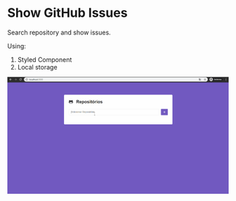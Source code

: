 # Show GitHub Issues

Search repository and show issues.

Using:
  1. Styled Component
  2. Local storage

![](application.gif)

